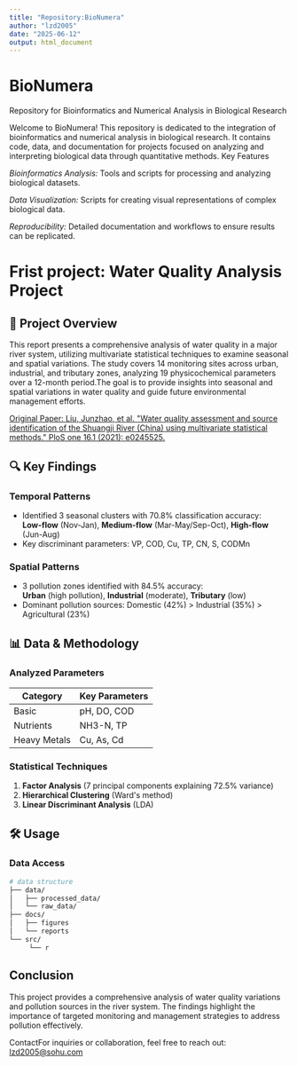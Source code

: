 ```yaml
---
title: "Repository:BioNumera"
author: "lzd2005"
date: "2025-06-12"
output: html_document 
---
```

# BioNumera 

Repository for Bioinformatics and Numerical Analysis in Biological Research

Welcome to BioNumera! This repository is dedicated to the integration of bioinformatics and numerical analysis in biological research. It contains code, data, and documentation for projects focused on analyzing and interpreting biological data through quantitative methods.
Key Features

*Bioinformatics Analysis:* Tools and scripts for processing and analyzing biological datasets.

*Data Visualization:* Scripts for creating visual representations of complex biological data.

*Reproducibility:* Detailed documentation and workflows to ensure results can be replicated.

# Frist project: Water Quality Analysis Project

## 📌 Project Overview
This report presents a comprehensive analysis of water quality in a major river system, utilizing multivariate statistical techniques to examine seasonal and spatial variations. The study covers 14 monitoring sites across urban, industrial, and tributary zones, analyzing 19 physicochemical parameters over a 12-month period.The goal is to provide insights into seasonal and spatial variations in water quality and guide future environmental management efforts.

[Original Paper: Liu, Junzhao, et al. "Water quality assessment and source identification of the Shuangji River (China) using multivariate statistical methods." PloS one 16.1 (2021): e0245525.](URL "https://journals.plos.org/plosone/article?id=10.1371/journal.pone.0245525")

[](@replace=1)

## 🔍 Key Findings
### Temporal Patterns
- Identified 3 seasonal clusters with 70.8% classification accuracy:  
  ​**Low-flow** (Nov-Jan), ​**Medium-flow** (Mar-May/Sep-Oct), ​**High-flow** (Jun-Aug)
- Key discriminant parameters: VP, COD, Cu, TP, CN, S, CODMn



[](@replace=2)


### Spatial Patterns
- 3 pollution zones identified with 84.5% accuracy:  
  ​**Urban** (high pollution), ​**Industrial** (moderate), ​**Tributary** (low)
- Dominant pollution sources: Domestic (42%) > Industrial (35%) > Agricultural (23%)



[](@replace=3)


## 📊 Data & Methodology
### Analyzed Parameters
| Category       | Key Parameters                |
|----------------|-------------------------------|
| Basic          | pH, DO, COD                   |
| Nutrients      | NH3-N, TP                     |
| Heavy Metals   | Cu, As, Cd                    |

### Statistical Techniques
1. ​**Factor Analysis** (7 principal components explaining 72.5% variance)
2. ​**Hierarchical Clustering** (Ward's method)
3. ​**Linear Discriminant Analysis** (LDA)



[](@replace=4)


## 🛠️ Usage
### Data Access
```bash
# data structure
├── data/
│   ├── processed_data/
│   └── raw_data/
├── docs/
│   ├── figures
│   └── reports
└── src/
     └── r
```
## Conclusion
This project provides a comprehensive analysis of water quality variations and pollution sources in the river system. The findings highlight the importance of targeted monitoring and management strategies to address pollution effectively.

ContactFor inquiries or collaboration, feel free to reach out: lzd2005@sohu.com
